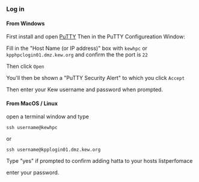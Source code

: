 ### Log in
#### From Windows
First install and open [PuTTY](https://www.chiark.greenend.org.uk/~sgtatham/putty/latest.html)
Then in the PuTTY Configureation Window:

Fill in the "Host Name (or IP address)" box with `kewhpc` or `kpphpclogin01.dmz.kew.org` and confirm the the port is `22`
 
Then click `Open`

You'll then be shown a "PuTTY Security Alert" to which you click `Accept`

Then enter your Kew username and password when prompted.

#### From MacOS / Linux

open a terminal window and type

	ssh username@kewhpc 
 or 

 	ssh username@kpplogin01.dmz.kew.org

Type "yes" if prompted to confirm adding hatta to your hosts listperfomace

enter your password.

